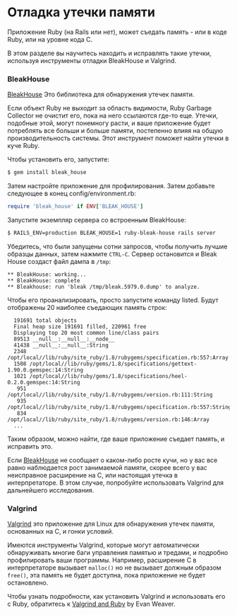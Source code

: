 # Отладка утечки памяти

Приложение Ruby (на Rails или нет), может съедать память - или в коде Ruby, или на уровне кода C.

В этом разделе вы научитесь находить и исправлять такие утечки, используя инструменты отладки BleakHouse и Valgrind.

### BleakHouse

[BleakHouse](https://github.com/evan/bleak_house/) Это библиотека для обнаружения утечек памяти.

Если объект Ruby не выходит за область видимости, Ruby Garbage Collector не очистит его, пока на него ссылаются где-то еще. Утечки, подобные этой, могут понемногу расти, и ваше приложение будет потреблять все больши и больше памяти, постепенно влияя на общую производительность системы. Этот инструмент поможет найти утечки в куче Ruby.

Чтобы установить его, запустите:

```bash
$ gem install bleak_house
```

Затем настройте приложение для профилирования. Затем добавьте следующее в конец config/environment.rb:

```ruby
require 'bleak_house' if ENV['BLEAK_HOUSE']
```

Запустите экземпляр сервера со встроенным BleakHouse:

```bash
$ RAILS_ENV=production BLEAK_HOUSE=1 ruby-bleak-house rails server
```

Убедитесь, что были запущены сотни запросов, чтобы получить лучшие образцы данных, затем нажмите `CTRL-C`. Сервер остановится и Bleak House создаст файл дампа в `/tmp`:

```
** BleakHouse: working...
** BleakHouse: complete
** Bleakhouse: run 'bleak /tmp/bleak.5979.0.dump' to analyze.
```

Чтобы его проанализировать, просто запустите команду listed. Будут отображены 20 наиболее съедающих память строк:

```
  191691 total objects
  Final heap size 191691 filled, 220961 free
  Displaying top 20 most common line/class pairs
  89513 __null__:__null__:__node__
  41438 __null__:__null__:String
  2348 /opt/local//lib/ruby/site_ruby/1.8/rubygems/specification.rb:557:Array
  1508 /opt/local//lib/ruby/gems/1.8/specifications/gettext-1.90.0.gemspec:14:String
  1021 /opt/local//lib/ruby/gems/1.8/specifications/heel-0.2.0.gemspec:14:String
   951 /opt/local//lib/ruby/site_ruby/1.8/rubygems/version.rb:111:String
   935 /opt/local//lib/ruby/site_ruby/1.8/rubygems/specification.rb:557:String
   834 /opt/local//lib/ruby/site_ruby/1.8/rubygems/version.rb:146:Array
  ...
```

Таким образом, можно найти, где ваше приложение съедает память, и исправить это.

Если [BleakHouse](https://github.com/evan/bleak_house/) не сообщает о каком-либо росте кучи, но у вас все равно наблюдается рост занимаемой памяти, скорее всего у вас неисправное расширение на C, или настоящая утечка в интерпретаторе. В этом случае, попробуйте использовать Valgrind для дальнейшего исследования.

### Valgrind

[Valgrind](http://valgrind.org/) это приложение для Linux для обнаружения утечек памяти, основанных на C, и гонки условий.

Имеются инструменты Valgrind, которые могут автоматически обнаруживать многие баги управления памятью и тредами, и подробно профилировать ваши программы. Например, расширение C в интерпретаторе вызывает `malloc()` но не вызывает должным образом `free()`, эта память не будет доступна, пока приложение не будет остановлено.

Чтобы узнать подробности, как установить Valgrind и использовать его с Ruby, обратитесь к [Valgrind and Ruby](http://blog.evanweaver.com/articles/2008/02/05/valgrind-and-ruby/) by Evan Weaver.
